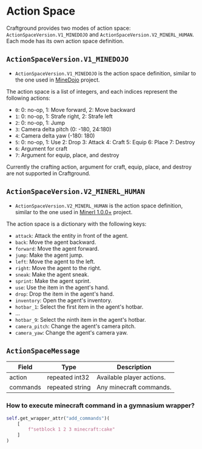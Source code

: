 # Action Space
Craftground provides two modes of action space: `ActionSpaceVersion.V1_MINEDOJO` and `ActionSpaceVersion.V2_MINERL_HUMAN`. Each mode has its own action space definition.

## `ActionSpaceVersion.V1_MINEDOJO`
- `ActionSpaceVersion.V1_MINEDOJO` is the action space definition, similar to the one used in [MineDojo](https://docs.minedojo.org/sections/core_api/action_space.html) project.

The action space is a list of integers, and each indices represent the following actions:

- `0`: 0: no-op, 1: Move forward, 2: Move backward
- `1`: 0: no-op, 1: Strafe right, 2: Strafe left
- `2`: 0: no-op, 1: Jump
- `3`: Camera delta pitch (0: -180, 24:180)
- `4`: Camera delta yaw (-180: 180)
- `5`: 0: no-op, 1: Use 2: Drop 3: Attack 4: Craft 5: Equip 6: Place 7: Destroy
- `6`: Argument for craft
- `7`: Argument for equip, place, and destroy

Currently the crafting action, argument for craft, equip, place, and destroy are not supported in Craftground.


## `ActionSpaceVersion.V2_MINERL_HUMAN`
- `ActionSpaceVersion.V2_MINERL_HUMAN` is the action space definition, similar to the one used in [Minerl 1.0.0+](https://minerl.readthedocs.io/en/latest/environments/index.html#action-space) project.

The action space is a dictionary with the following keys:

- `attack`: Attack the entity in front of the agent.
- `back`: Move the agent backward.
- `forward`: Move the agent forward.
- `jump`: Make the agent jump.
- `left`: Move the agent to the left.
- `right`: Move the agent to the right.
- `sneak`: Make the agent sneak.
- `sprint`: Make the agent sprint.
- `use`: Use the item in the agent's hand.
- `drop`: Drop the item in the agent's hand.
- `inventory`: Open the agent's inventory.
- `hotbar_1`: Select the first item in the agent's hotbar.
- ...
- `hotbar_9`: Select the ninth item in the agent's hotbar.
- `camera_pitch`: Change the agent's camera pitch.
- `camera_yaw`: Change the agent's camera yaw.


## `ActionSpaceMessage`

| Field    | Type            | Description               |
|----------|-----------------|---------------------------|
| action   | repeated int32  | Available player actions. |
| commands | repeated string | Any minecraft commands.   |


### How to execute minecraft command in a gymnasium wrapper?
```python
self.get_wrapper_attr("add_commands")(
    [
        f"setblock 1 2 3 minecraft:cake"
    ]
)
```